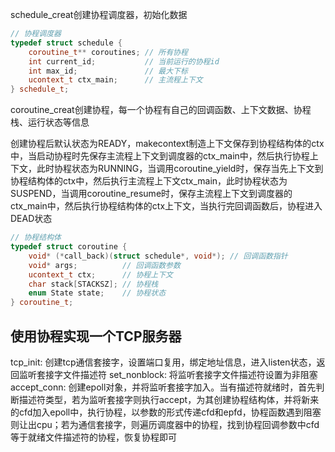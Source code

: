 schedule_creat创建协程调度器，初始化数据

```cpp
// 协程调度器
typedef struct schedule {
    coroutine_t** coroutines; // 所有协程
    int current_id;           // 当前运行的协程id
    int max_id;               // 最大下标
    ucontext_t ctx_main;      // 主流程上下文
} schedule_t;
```

coroutine_creat创建协程，每一个协程有自己的回调函数、上下文数据、协程栈、运行状态等信息

创建协程后默认状态为READY，makecontext制造上下文保存到协程结构体的ctx中，当启动协程时先保存主流程上下文到调度器的ctx_main中，然后执行协程上下文，此时协程状态为RUNNING，当调用coroutine_yield时，保存当先上下文到协程结构体的ctx中，然后执行主流程上下文ctx_main，此时协程状态为SUSPEND，当调用coroutine_resume时，保存主流程上下文到调度器的ctx_main中，然后执行协程结构体的ctx上下文，当执行完回调函数后，协程进入DEAD状态

```cpp
// 协程结构体
typedef struct coroutine {
    void* (*call_back)(struct schedule*, void*); // 回调函数指针
    void* args;          // 回调函数参数
    ucontext_t ctx;      // 协程上下文
    char stack[STACKSZ]; // 协程栈
    enum State state;    // 协程状态
} coroutine_t;
```

## 使用协程实现一个TCP服务器

tcp_init: 创建tcp通信套接字，设置端口复用，绑定地址信息，进入listen状态，返回监听套接字文件描述符
set_nonblock: 将监听套接字文件描述符设置为非阻塞
accept_conn: 创建epoll对象，并将监听套接字加入。当有描述符就绪时，首先判断描述符类型，若为监听套接字则执行accept，为其创建协程结构体，并将新来的cfd加入epoll中，执行协程，以参数的形式传递cfd和epfd，协程函数遇到阻塞则让出cpu；若为通信套接字，则遍历调度器中的协程，找到协程回调参数中cfd等于就绪文件描述符的协程，恢复协程即可
